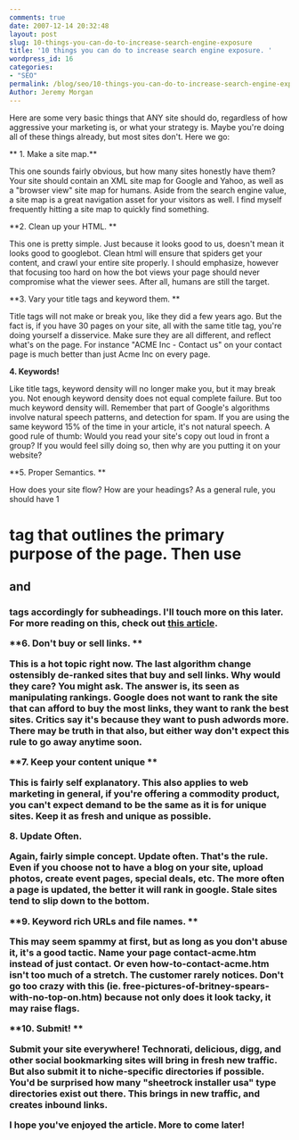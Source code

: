 ```yaml
---
comments: true
date: 2007-12-14 20:32:48
layout: post
slug: 10-things-you-can-do-to-increase-search-engine-exposure
title: '10 things you can do to increase search engine exposure. '
wordpress_id: 16
categories:
- "SEO"
permalink: /blog/seo/10-things-you-can-do-to-increase-search-engine-exposure/
Author: Jeremy Morgan
---
```


Here are some very basic things that ANY site should do, regardless of how aggressive your marketing is, or what your strategy is. Maybe you're doing all of these things already, but most sites don't. Here we go:
  
** 1. Make a site map.**

This one sounds fairly obvious, but how many sites honestly have them? Your site should contain an XML site map for Google and Yahoo, as well as a "browser view" site map for humans. Aside from the search engine value, a site map is a great navigation asset for your visitors as well. I find myself frequently hitting a site map to quickly find something.

**2. Clean up your HTML. **

This one is pretty simple. Just because it looks good to us, doesn't mean it looks good to googlebot.  Clean html will ensure that spiders get your content, and crawl your entire site properly. I should emphasize,  however that focusing too hard on how the bot views your page should never compromise what the viewer sees. After all, humans are still the target.

**3.  Vary your title tags and keyword them. **

Title tags will not make or break you, like they did a few years ago. But the fact is, if you have 30 pages on your site, all with the same title tag, you're doing yourself a disservice.  Make sure they are all different, and reflect what's on the page. For instance "ACME Inc - Contact us" on your contact page is much better than just Acme Inc on every page.

**4. Keywords!**

Like title tags, keyword density will no longer make you, but it may break you. Not enough keyword density does not equal complete failure. But too much keyword density will. Remember that part of Google's algorithms involve natural speech patterns, and detection for spam. If you are using the same keyword 15% of the time in your article, it's not natural speech. A good rule of thumb:  Would you read your site's copy out loud in front a group? If you would feel  silly doing so, then why are you putting it on your website?

**5. Proper Semantics. **

How does your site flow? How are your headings? As a general rule, you should have 1 <h1> tag that outlines the primary purpose of the page. Then use <h2> and <h3> tags accordingly for subheadings. I'll touch more on this later. For more reading on this, check out [this article](http://www.sitepoint.com/article/essentials-modern-web-design).

**6. Don't buy or sell links. **

This is a hot topic right now. The last algorithm change ostensibly de-ranked sites that buy and sell links. Why would they care? You might ask. The answer is, its seen as manipulating rankings. Google does not want to rank the site that can afford to buy the most links, they want to rank the best sites. Critics say it's because they want to push adwords more. There may be truth in that also, but either way don't expect this rule to go away anytime soon.

**7. Keep your content unique **

This is fairly self explanatory. This also applies to web marketing in general, if you're offering a commodity product, you can't expect demand to be the same as it is for unique sites. Keep it as fresh and unique as possible.

**8. Update Often.**

Again, fairly simple concept. Update often. That's the rule. Even if you choose not to have a blog on your site, upload photos, create event pages, special deals, etc. The more often a page is updated, the better it will rank in google. Stale sites tend to slip down to the bottom.

**9. Keyword rich URLs and file names.  **

This may seem spammy at first, but as long as you don't abuse it, it's a good tactic. Name your page contact-acme.htm instead of just contact. Or even how-to-contact-acme.htm isn't too much of a stretch. The customer rarely notices. Don't go too crazy with this (ie. free-pictures-of-britney-spears-with-no-top-on.htm) because not only does it look tacky, it may raise flags.

**10. Submit!  **

Submit your site everywhere! Technorati, delicious, digg, and other social bookmarking sites will bring in fresh new traffic. But also submit it to niche-specific directories if possible. You'd be surprised how many "sheetrock installer usa" type directories exist out there. This brings in new traffic, and creates inbound links.

I hope you've enjoyed the article. More to come later!
